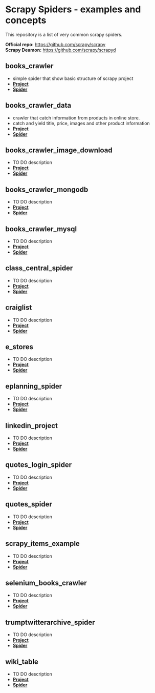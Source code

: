 # Scrapy Spiders - examples and concepts
This repository is a list of very common scrapy spiders.

**Official repo:** https://github.com/scrapy/scrapy  
**Scrapy Deamon:** https://github.com/scrapy/scrapyd

## books_crawler
- simple spider that show basic structure of scrapy project
- [**Project**](/books_crawler)
- [**Spider**](/books_crawler/books_crawler/spiders/books.py)

## books_crawler_data
- crawler that catch information from products in online store.
- catch and yield title, price, images and other product information
- [**Project**](/books_crawler_data)
- [**Spider**](/books_crawler_data/books_crawler/spiders/books.py)

## books_crawler_image_download
- TO DO description
- [**Project**](/books_crawler_image_download)
- [**Spider**]()

## books_crawler_mongodb
- TO DO description
- [**Project**](/books_crawler_mongodb)
- [**Spider**]()

## books_crawler_mysql
- TO DO description
- [**Project**](/books_crawler_mysql)
- [**Spider**]()

## class_central_spider
- TO DO description
- [**Project**](/class_central_spider)
- [**Spider**]()

## craiglist
- TO DO description
- [**Project**](/craiglist)
- [**Spider**]()

## e_stores
- TO DO description
- [**Project**](/e_stores)
- [**Spider**]()

## eplanning_spider
- TO DO description
- [**Project**](/eplanning_spider)
- [**Spider**]()

## linkedin_project
- TO DO description
- [**Project**](/linkedin_project)
- [**Spider**]()

## quotes_login_spider
- TO DO description
- [**Project**](/quotes_login_spider)
- [**Spider**]()

## quotes_spider
- TO DO description
- [**Project**](/quotes_spider)
- [**Spider**]()

## scrapy_items_example
- TO DO description
- [**Project**](/scrapy_items_example)
- [**Spider**]()

## selenium_books_crawler
- TO DO description
- [**Project**](/selenium_books_crawler)
- [**Spider**]()

## trumptwitterarchive_spider
- TO DO description
- [**Project**](/trumptwitterarchive_spider)
- [**Spider**]()

## wiki_table
- TO DO description
- [**Project**](/wiki_table)
- [**Spider**]()